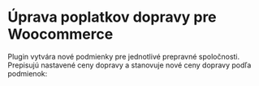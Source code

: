 # Úprava poplatkov dopravy pre Woocommerce
Plugin vytvára nové podmienky pre jednotlivé prepravné spoločnosti. Prepisujú nastavené ceny dopravy a stanovuje nové ceny dopravy podľa podmienok:
